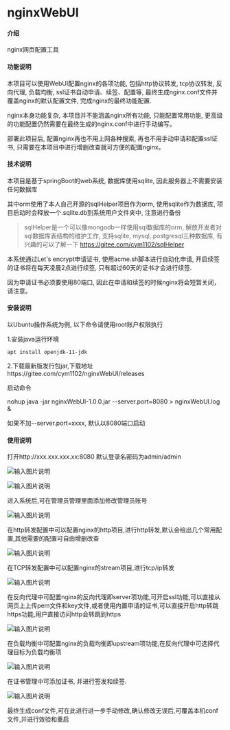 # nginxWebUI

#### 介绍
nginx网页配置工具


#### 功能说明

本项目可以使用WebUI配置nginx的各项功能, 包括http协议转发, tcp协议转发, 反向代理, 负载均衡, ssl证书自动申请、续签、配置等, 最终生成nginx.conf文件并覆盖nginx的默认配置文件, 完成nginx的最终功能配置. 

nginx本身功能复杂, 本项目并不能涵盖nginx所有功能, 只能配置常用功能, 更高级的功能配置仍然需要在最终生成的nginx.conf中进行手动编写。

部署此项目后, 配置nginx再也不用上网各种搜索, 再也不用手动申请和配置ssl证书, 只需要在本项目中进行增删改查就可方便的配置nginx。

#### 技术说明

本项目是基于springBoot的web系统, 数据库使用sqlite, 因此服务器上不需要安装任何数据库

其中orm使用了本人自己开源的sqlHelper项目作为orm, 使用sqlite作为数据库, 项目启动时会释放一个.sqlite.db到系统用户文件夹中, 注意进行备份

> sqlHelper是一个可以像mongodb一样使用sql数据库的orm, 解放开发者对sql数据库表结构的维护工作, 支持sqlite, mysql, postgresql三种数据库, 有兴趣的可以了解一下 https://gitee.com/cym1102/sqlHelper

本系统通过Let's encrypt申请证书, 使用acme.sh脚本进行自动化申请, 开启续签的证书将在每天凌晨2点进行续签, 只有超过60天的证书才会进行续签.

因为申请证书必须要使用80端口, 因此在申请和续签的时候nginx将会短暂关闭，请注意。

#### 安装说明
以Ubuntu操作系统为例, 以下命令请使用root账户权限执行

1.安装java运行环境

```
apt install openjdk-11-jdk
```

2.下载最新版发行包jar,下载地址https://gitee.com/cym1102/nginxWebUI/releases

启动命令

nohup java -jar nginxWebUI-1.0.0.jar --server.port=8080 > nginxWebUI.log &

如果不加--server.port=xxxx, 默认以8080端口启动

#### 使用说明

打开http://xxx.xxx.xxx.xx:8080
默认登录名密码为admin/admin

![输入图片说明](https://images.gitee.com/uploads/images/2020/0515/165140_ee1bd853_1100382.jpeg "login.jpg")

![输入图片说明](https://images.gitee.com/uploads/images/2020/0515/165148_c9f7149c_1100382.jpeg "admin.jpg")

进入系统后,可在管理员管理里面添加修改管理员账号

![输入图片说明](https://images.gitee.com/uploads/images/2020/0515/165203_30d187ee_1100382.jpeg "http.jpg")

在http转发配置中可以配置nginx的http项目,进行http转发,默认会给出几个常用配置,其他需要的配置可自由增删改查

![输入图片说明](https://images.gitee.com/uploads/images/2020/0515/165301_bb31fafa_1100382.jpeg "stream.jpg")

在TCP转发配置中可以配置nginx的stream项目,进行tcp/ip转发

![输入图片说明](https://images.gitee.com/uploads/images/2020/0515/165421_c47d02bb_1100382.jpeg "sever.jpg")

在反向代理中可配置nginx的反向代理即server项功能,可开启ssl功能,可以直接从网页上上传pem文件和key文件,或者使用内置申请的证书,可以直接开启http转跳https功能,用户直接访问http会转跳到https

![输入图片说明](https://images.gitee.com/uploads/images/2020/0515/165523_dbe27513_1100382.jpeg "upstream.jpg")

在负载均衡中可配置nginx的负载均衡即upstream项功能,在反向代理中可选择代理目标为负载均衡项

![输入图片说明](https://images.gitee.com/uploads/images/2020/0515/165543_71e210e2_1100382.jpeg "ca.jpg")

在证书管理中可添加证书, 并进行签发和续签. 

![输入图片说明](https://images.gitee.com/uploads/images/2020/0515/170135_30539807_1100382.jpeg "conf.jpg")

最终生成conf文件,可在此进行进一步手动修改,确认修改无误后,可覆盖本机conf文件,并进行效验和重启

